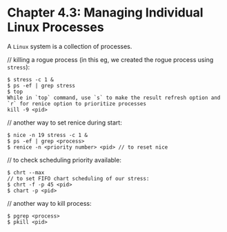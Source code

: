 # **Chapter 4.3: Managing Individual Linux Processes**

A `Linux` system is a collection of processes.

// killing a rogue process (in this eg, we created the rogue process using `stress`):
    
    $ stress -c 1 &
    $ ps -ef | grep stress
    $ top
    While in `top` command, use `s` to make the result refresh option and `r` for renice option to prioritize processes
    kill -9 <pid>

// another way to set renice during start:
    
    $ nice -n 19 stress -c 1 &
    $ ps -ef | grep <process>
    $ renice -n <priority number> <pid> // to reset nice

// to check scheduling priority available: 

    $ chrt --max
    // to set FIFO chart scheduling of our stress:
    $ chrt -f -p 45 <pid>
    $ chart -p <pid>

// another way to kill process: 

    $ pgrep <process>
    $ pkill <pid>
